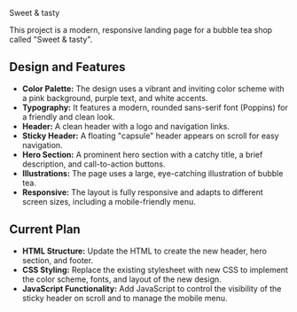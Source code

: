 Sweet & tasty

This project is a modern, responsive landing page for a bubble tea shop called "Sweet & tasty".

## Design and Features

*   **Color Palette:** The design uses a vibrant and inviting color scheme with a pink background, purple text, and white accents.
*   **Typography:** It features a modern, rounded sans-serif font (Poppins) for a friendly and clean look.
*   **Header:** A clean header with a logo and navigation links.
*   **Sticky Header:** A floating "capsule" header appears on scroll for easy navigation.
*   **Hero Section:** A prominent hero section with a catchy title, a brief description, and call-to-action buttons.
*   **Illustrations:** The page uses a large, eye-catching illustration of bubble tea.
*   **Responsive:** The layout is fully responsive and adapts to different screen sizes, including a mobile-friendly menu.

## Current Plan

*   **HTML Structure:** Update the HTML to create the new header, hero section, and footer.
*   **CSS Styling:** Replace the existing stylesheet with new CSS to implement the color scheme, fonts, and layout of the new design.
*   **JavaScript Functionality:** Add JavaScript to control the visibility of the sticky header on scroll and to manage the mobile menu.
